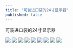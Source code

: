 ```yaml
---
title: "可装进口袋的24寸显示器"
published: false
---
```

可装进口袋的24寸显示器

![](./1.jpg)
![](./2.jpg)
![](./3.jpg)
![](./4.jpg)
![](./5.jpg)
![](./6.jpg)
![](./7.jpg)
![](./8.jpg)
![](./9.jpg)
